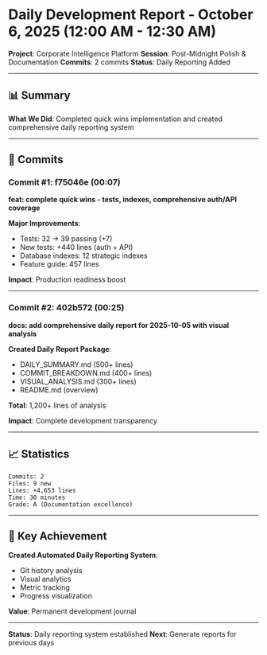 # Daily Development Report - October 6, 2025 (12:00 AM - 12:30 AM)
**Project**: Corporate Intelligence Platform
**Session**: Post-Midnight Polish & Documentation
**Commits**: 2 commits
**Status**: Daily Reporting Added

---

## 📊 Summary

**What We Did**: Completed quick wins implementation and created comprehensive daily reporting system

---

## 🎯 Commits

### Commit #1: f75046e (00:07)
**feat: complete quick wins - tests, indexes, comprehensive auth/API coverage**

**Major Improvements**:
- Tests: 32 → 39 passing (+7)
- New tests: +440 lines (auth + API)
- Database indexes: 12 strategic indexes
- Feature guide: 457 lines

**Impact**: Production readiness boost

---

### Commit #2: 402b572 (00:25)
**docs: add comprehensive daily report for 2025-10-05 with visual analysis**

**Created Daily Report Package**:
- DAILY_SUMMARY.md (500+ lines)
- COMMIT_BREAKDOWN.md (400+ lines)
- VISUAL_ANALYSIS.md (300+ lines)
- README.md (overview)

**Total**: 1,200+ lines of analysis

**Impact**: Complete development transparency

---

## 📈 Statistics

```
Commits: 2
Files: 9 new
Lines: +4,653 lines
Time: 30 minutes
Grade: A (Documentation excellence)
```

---

## 🎯 Key Achievement

**Created Automated Daily Reporting System**:
- Git history analysis
- Visual analytics
- Metric tracking
- Progress visualization

**Value**: Permanent development journal

---

**Status**: Daily reporting system established
**Next**: Generate reports for previous days
